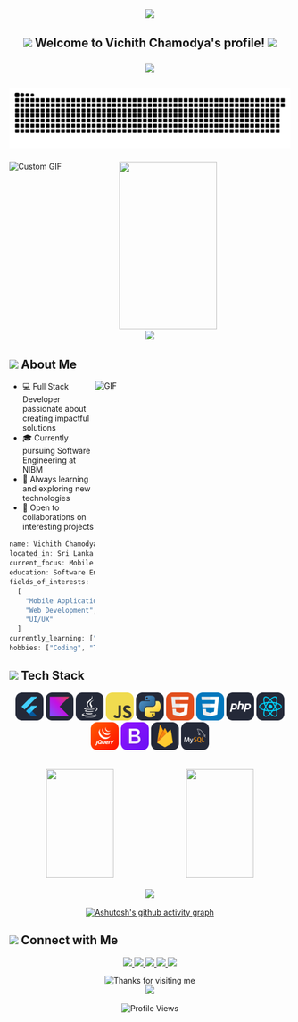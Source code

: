 <div align="center">
  <img src="https://capsule-render.vercel.app/api?type=waving&color=gradient&text=Hello%20World!&height=100&section=header&animation=fadeIn&fontColor=fff"/>
</div>



<h2 align="center">
  <img src="https://media.giphy.com/media/hvRJCLFzcasrR4ia7z/giphy.gif" width="28">
  Welcome to Vichith Chamodya's profile!
  <img src="https://media.giphy.com/media/hvRJCLFzcasrR4ia7z/giphy.gif" width="28">

  <p align="center">
    <a href="https://github.com/DenverCoder1/readme-typing-svg">
      <img src="https://readme-typing-svg.herokuapp.com/?lines=Mobile+App+Developer;UI%2FUX+Designer;Always%20learning%20new%20things;Student%20at%20NIBM;Passionate%20about%20coding&font=Righteous&center=true&width=440&height=45&color=f75c7e&vCenter=true&size=30&pause=1000">
    </a>
  </p>
  <!-- Snake Animation -->
<div align="center">
  <picture>
    <source media="(prefers-color-scheme: dark)" srcset="https://raw.githubusercontent.com/VichithChamodya/VichithChamodya/output/github-contribution-grid-snake-dark.svg">
    <source media="(prefers-color-scheme: light)" srcset="https://raw.githubusercontent.com/VichithChamodya/VichithChamodya/output/github-contribution-grid-snake.svg">
    <img alt="github contribution grid snake animation" src="https://raw.githubusercontent.com/VichithChamodya/VichithChamodya/output/github-contribution-grid-snake.svg">
  </picture>
</div>
</h2>

<img align="left" width="39%" alt="Custom GIF" src="https://raw.githubusercontent.com/7oSkaaa/7oSkaaa/refs/heads/main/Images/Right_Side.gif" />
  
<img height="300px" width="59%" src="https://github-readme-stats.vercel.app/api?username=VichithChamodya&show_icons=true&count_private=true&hide_border=true&title_color=ff91a4&icon_color=ff91a4&text_color=c9d1d9&bg_color=0d1117"  />

<div align="center">
  <img src="https://github-profile-trophy.vercel.app/?username=VichithChamodya&theme=radical&no-frame=true&no-bg=true&column=8" />
</div>

<h2>
  <img src="https://media2.giphy.com/media/QssGEmpkyEOhBCb7e1/giphy.gif?cid=ecf05e47a0n3gi1bfqntqmob8g9aid1oyj2wr3ds3mg700bl&rid=giphy.gif" width ="25">
  About Me
</h2>

<img align="right" height="300px" width="350px" alt="GIF" src="https://media.giphy.com/media/M9gbBd9nbDrOTu1Mqx/giphy.gif" />

- 💻 Full Stack Developer passionate about creating impactful solutions
- 🎓 Currently pursuing Software Engineering at NIBM
- 🌱 Always learning and exploring new technologies
- 🤝 Open to collaborations on interesting projects
  


```js
name: Vichith Chamodya Wickramarathna
located_in: Sri Lanka
current_focus: Mobile Application Development
education: Software Engineering at NIBM
fields_of_interests:
  [
    "Mobile Application Development"
    "Web Development",
    "UI/UX"
  ]
currently_learning: ["Flutter", "Kotlin", "React Native"]
hobbies: ["Coding", "Tech Research", "Problem Solving"]
```

<h2>
  <img src="https://media2.giphy.com/media/QssGEmpkyEOhBCb7e1/giphy.gif?cid=ecf05e47a0n3gi1bfqntqmob8g9aid1oyj2wr3ds3mg700bl&rid=giphy.gif" width="25">
  Tech Stack
</h2>

<p align="center">
  <img src="https://github.com/tandpfun/skill-icons/blob/main/icons/Flutter-Dark.svg" width="50">
  <img src="https://github.com/tandpfun/skill-icons/blob/main/icons/Kotlin-Dark.svg" width="50">
  <img src="https://github.com/tandpfun/skill-icons/blob/main/icons/Java-Dark.svg" width="50">
  <img src="https://github.com/tandpfun/skill-icons/blob/main/icons/JavaScript.svg" width="50">
  <img src="https://github.com/tandpfun/skill-icons/blob/main/icons/Python-Dark.svg" width="50">
  <img src="https://github.com/tandpfun/skill-icons/blob/main/icons/HTML.svg" width="50">
  <img src="https://github.com/tandpfun/skill-icons/blob/main/icons/CSS.svg" width="50">
  <img src="https://github.com/tandpfun/skill-icons/blob/main/icons/PHP-Dark.svg" width="50">
  <img src="https://github.com/tandpfun/skill-icons/blob/main/icons/React-Dark.svg" width="50">
  <img src="https://github.com/tandpfun/skill-icons/blob/main/icons/JQuery.svg" width="50">
  <img src="https://github.com/tandpfun/skill-icons/blob/main/icons/Bootstrap.svg" width="50">
  <img src="https://github.com/tandpfun/skill-icons/blob/main/icons/Firebase-Dark.svg" width="50">
  <img src="https://github.com/tandpfun/skill-icons/blob/main/icons/MySQL-Dark.svg" width="50">
</p>

<br>

<div align="center">
  <img width="49%" height="195em" src="https://github-readme-stats.vercel.app/api/top-langs/?username=VichithChamodya&layout=compact&theme=radical&hide_border=true" />

   <img width="49%" height="195px" src="https://github-readme-streak-stats.herokuapp.com/?user=VichithChamodya&theme=radical&hide_border=true" />
  
  <br>
  <br>
  
  <img src="https://github-profile-summary-cards.vercel.app/api/cards/profile-details?username=VichithChamodya&theme=radical" />

  <!-- Activity Graph -->
  [![Ashutosh's github activity graph](https://github-readme-activity-graph.vercel.app/graph?username=VichithChamodya&bg_color=0d1117&color=ff91a4&line=ff91a4&point=ff91a4&area=true&hide_border=true)](https://github.com/ashutosh00710/github-readme-activity-graph)
</div>














<h2>
  <img src='https://raw.githubusercontent.com/ShahriarShafin/ShahriarShafin/main/Assets/handshake.gif' width="50px">
  Connect with Me
</h2>

<p align="center">
  <a href="https://vichithchamodya-resume.netlify.app/">
    <img src="https://img.shields.io/badge/My CV-%23000000.svg?style=for-the-badge&logo=firefox&logoColor=#FF7139" />
  </a>
  <a href="https://www.linkedin.com/in/vichith-wickramarathna">
    <img src="https://img.shields.io/badge/linkedin-%230077B5.svg?style=for-the-badge&logo=linkedin&logoColor=white" />
  </a>
  <a href="mailto:vichithwikramarathna@gmail.com">
    <img src="https://img.shields.io/badge/Gmail-D14836?style=for-the-badge&logo=gmail&logoColor=white" />
  </a>
  <a href="https://www.facebook.com/yourprofile](https://www.facebook.com/profile.php?id=100034749071127&mibextid=ZbWKwL">
    <img src="https://img.shields.io/badge/Facebook-%230077B5.svg?style=for-the-badge&logo=facebook&logoColor=white" />
  </a>
  <a href="https://www.instagram.com/vichith_wickramarathna?igsh=bGkzNTF5eHFjenJh">
    <img src="https://img.shields.io/badge/Instagram-%23E4405F.svg?style=for-the-badge&logo=instagram&logoColor=white" />
  </a>
</p>

<div align="center">
  <img height="50" alt="Thanks for visiting me" width="100%" src="https://raw.githubusercontent.com/BrunnerLivio/brunnerlivio/master/images/marquee.svg" />
</div>

<div align="center">
  <img src="https://capsule-render.vercel.app/api?type=waving&color=gradient&height=120&section=footer&text=Thanks%20for%20visiting%20my%20%20profile%20!&animation=fadeIn&fontColor=fff&fontSize=25" />
</div>

<!-- Profile Views Counter -->
<p align="center">
  <img src="https://komarev.com/ghpvc/?username=VichithChamodya&label=Profile%20views&color=blueviolet&style=for-the-badge" alt="Profile Views" />
</p>
